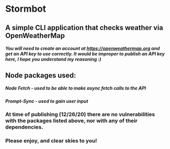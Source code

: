 # Stormbot

## A simple CLI application that checks weather via OpenWeatherMap

##### You will need to create an account at https://openweathermap.org and get an API key to use correctly. It would be improper to publish an API key here, I hope you understand my reasoning :)

## Node packages used:
##### Node Fetch - used to be able to make async fetch calls to the API
##### Prompt-Sync - used to gain user input

### At time of publishing (12/26/20) there are no vulnerabilities with the packages listed above, nor with any of their dependencies.

### Please enjoy, and clear skies to you!